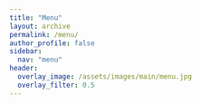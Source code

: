 ```yaml
---
title: "Menu"
layout: archive
permalink: /menu/
author_profile: false
sidebar:
  nav: "menu"
header:
  overlay_image: /assets/images/main/menu.jpg
  overlay_filter: 0.5  
---
```

